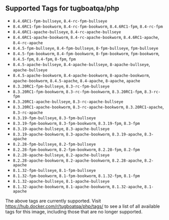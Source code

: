 ## Supported Tags for tugboatqa/php

* `8.4.6RC1-fpm-bullseye`, `8.4-rc-fpm-bullseye`
* `8.4.6RC1-fpm-bookworm`, `8.4-rc-fpm-bookworm`, `8.4.6RC1-fpm`, `8.4-rc-fpm`
* `8.4.6RC1-apache-bullseye`, `8.4-rc-apache-bullseye`
* `8.4.6RC1-apache-bookworm`, `8.4-rc-apache-bookworm`, `8.4.6RC1-apache`, `8.4-rc-apache`
* `8.4.5-fpm-bullseye`, `8.4-fpm-bullseye`, `8-fpm-bullseye`, `fpm-bullseye`
* `8.4.5-fpm-bookworm`, `8.4-fpm-bookworm`, `8-fpm-bookworm`, `fpm-bookworm`, `8.4.5-fpm`, `8.4-fpm`, `8-fpm`, `fpm`
* `8.4.5-apache-bullseye`, `8.4-apache-bullseye`, `8-apache-bullseye`, `apache-bullseye`
* `8.4.5-apache-bookworm`, `8.4-apache-bookworm`, `8-apache-bookworm`, `apache-bookworm`, `8.4.5-apache`, `8.4-apache`, `8-apache`, `apache`
* `8.3.20RC1-fpm-bullseye`, `8.3-rc-fpm-bullseye`
* `8.3.20RC1-fpm-bookworm`, `8.3-rc-fpm-bookworm`, `8.3.20RC1-fpm`, `8.3-rc-fpm`
* `8.3.20RC1-apache-bullseye`, `8.3-rc-apache-bullseye`
* `8.3.20RC1-apache-bookworm`, `8.3-rc-apache-bookworm`, `8.3.20RC1-apache`, `8.3-rc-apache`
* `8.3.19-fpm-bullseye`, `8.3-fpm-bullseye`
* `8.3.19-fpm-bookworm`, `8.3-fpm-bookworm`, `8.3.19-fpm`, `8.3-fpm`
* `8.3.19-apache-bullseye`, `8.3-apache-bullseye`
* `8.3.19-apache-bookworm`, `8.3-apache-bookworm`, `8.3.19-apache`, `8.3-apache`
* `8.2.28-fpm-bullseye`, `8.2-fpm-bullseye`
* `8.2.28-fpm-bookworm`, `8.2-fpm-bookworm`, `8.2.28-fpm`, `8.2-fpm`
* `8.2.28-apache-bullseye`, `8.2-apache-bullseye`
* `8.2.28-apache-bookworm`, `8.2-apache-bookworm`, `8.2.28-apache`, `8.2-apache`
* `8.1.32-fpm-bullseye`, `8.1-fpm-bullseye`
* `8.1.32-fpm-bookworm`, `8.1-fpm-bookworm`, `8.1.32-fpm`, `8.1-fpm`
* `8.1.32-apache-bullseye`, `8.1-apache-bullseye`
* `8.1.32-apache-bookworm`, `8.1-apache-bookworm`, `8.1.32-apache`, `8.1-apache`

The above tags are currently supported. Visit https://hub.docker.com/r/tugboatqa/php/tags/ to see a list of all available tags for this image, including those that are no longer supported.
